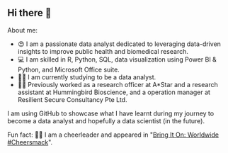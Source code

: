 ## Hi there 👋

About me:
- :heart_eyes: I am a passionate data analyst dedicated to leveraging data-driven insights to improve public health and biomedical research.
- :computer: I am skilled in R, Python, SQL, data visualization using Power BI & Python, and Microsoft Office suite.
- :student: I am currently studying to be a data analyst.
- :man_office_worker: Previously worked as a research officer at A*Star and a research assistant at Hummingbird Bioscience, and a operation manager at Resilient Secure Consultancy Pte Ltd.

I am using GitHub to showcase what I have learnt during my journey to become a data analyst and hopefully a data scientist (in the future).

Fun fact: :weight_lifting_man: I am a cheerleader and appeared in "[Bring It On: Worldwide #Cheersmack](https://www.imdb.com/name/nm9529637/)".

<!--
**markneoweixuan/markneoweixuan** is a ✨ _special_ ✨ repository because its `README.md` (this file) appears on your GitHub profile.

Here are some ideas to get you started:

- 🔭 I’m currently working on ...
- 🌱 I’m currently learning ...
- 👯 I’m looking to collaborate on ...
- 🤔 I’m looking for help with ...
- 💬 Ask me about ...
- 📫 How to reach me: ...
- 😄 Pronouns: ...
- ⚡ Fun fact: ...
-->

<!--
Resources that I used for the above readme.md file
https://docs.github.com/en/account-and-profile/setting-up-and-managing-your-github-profile/customizing-your-profile/managing-your-profile-readme
https://docs.github.com/en/get-started/writing-on-github/getting-started-with-writing-and-formatting-on-github/basic-writing-and-formatting-syntax
https://github.com/ikatyang/emoji-cheat-sheet/blob/master/README.md
-->

<!--
Other readme.md file I get my ideas from
https://github.com/KirstieJane
https://github.com/Abdurahman-hassan
https://github.com/huangsam
https://github.com/chiphuyen
-->



